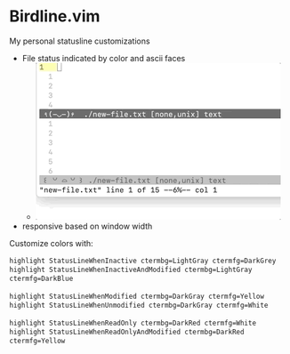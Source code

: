 # Birdline.vim

My personal statusline customizations

- File status indicated by color and ascii faces
  - ![color and ascii faces](README/faces.gif?raw=true 'Ascii Faces')
- responsive based on window width

Customize colors with:

```vimscript
highlight StatusLineWhenInactive ctermbg=LightGray ctermfg=DarkGrey
highlight StatusLineWhenInactiveAndModified ctermbg=LightGray ctermfg=DarkBlue

highlight StatusLineWhenModified ctermbg=DarkGray ctermfg=Yellow
highlight StatusLineWhenUnmodified ctermbg=DarkGray ctermfg=White

highlight StatusLineWhenReadOnly ctermbg=DarkRed ctermfg=White
highlight StatusLineWhenReadOnlyAndModified ctermbg=DarkRed ctermfg=Yellow
```

